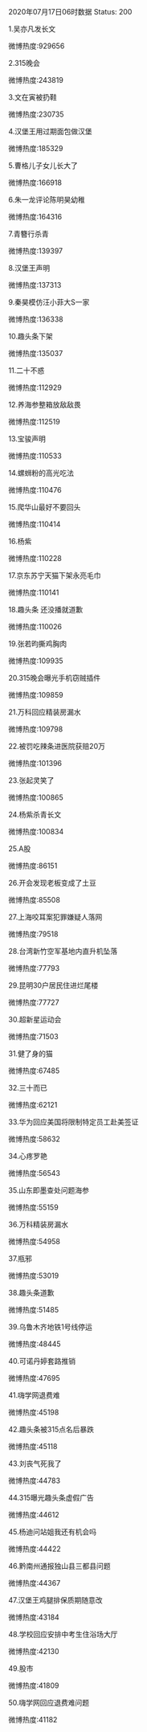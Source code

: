 2020年07月17日06时数据
Status: 200

1.吴亦凡发长文

微博热度:929656

2.315晚会

微博热度:243819

3.文在寅被扔鞋

微博热度:230735

4.汉堡王用过期面包做汉堡

微博热度:185329

5.曹格儿子女儿长大了

微博热度:166918

6.朱一龙评论陈明昊幼稚

微博热度:164316

7.青簪行杀青

微博热度:139397

8.汉堡王声明

微博热度:137313

9.秦昊模仿汪小菲大S一家

微博热度:136338

10.趣头条下架

微博热度:135037

11.二十不惑

微博热度:112929

12.养海参整箱放敌敌畏

微博热度:112519

13.宝骏声明

微博热度:110533

14.螺蛳粉的高光吃法

微博热度:110476

15.爬华山最好不要回头

微博热度:110414

16.杨紫

微博热度:110228

17.京东苏宁天猫下架永亮毛巾

微博热度:110141

18.趣头条 还没播就道歉

微博热度:110026

19.张若昀撕鸡胸肉

微博热度:109935

20.315晚会曝光手机窃贼插件

微博热度:109859

21.万科回应精装房漏水

微博热度:109798

22.被罚吃辣条进医院获赔20万

微博热度:101396

23.张起灵笑了

微博热度:100865

24.杨紫杀青长文

微博热度:100834

25.A股

微博热度:86151

26.开会发现老板变成了土豆

微博热度:85508

27.上海咬耳案犯罪嫌疑人落网

微博热度:79518

28.台湾新竹空军基地内直升机坠落

微博热度:77793

29.昆明30户居民住进烂尾楼

微博热度:77727

30.超新星运动会

微博热度:71503

31.健了身的猫

微博热度:67485

32.三十而已

微博热度:62121

33.华为回应美国将限制特定员工赴美签证

微博热度:58632

34.心疼罗艳

微博热度:56543

35.山东即墨查处问题海参

微博热度:55159

36.万科精装房漏水

微博热度:54958

37.瓶邪

微博热度:53019

38.趣头条道歉

微博热度:51485

39.乌鲁木齐地铁1号线停运

微博热度:48445

40.可诺丹婷套路推销

微博热度:47695

41.嗨学网退费难

微博热度:45198

42.趣头条被315点名后暴跌

微博热度:45118

43.刘丧气死我了

微博热度:44783

44.315曝光趣头条虚假广告

微博热度:44612

45.杨迪问站姐我还有机会吗

微博热度:44422

46.黔南州通报独山县三都县问题

微博热度:44367

47.汉堡王鸡腿排保质期随意改

微博热度:43184

48.学校回应安排中考生住浴场大厅

微博热度:42130

49.股市

微博热度:41809

50.嗨学网回应退费难问题

微博热度:41182

